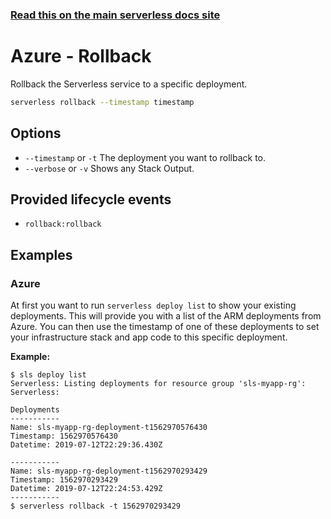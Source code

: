 <!--
title: Serverless Rollback CLI Command
menuText: rollback
menuOrder: 6
description: Rollback the Serverless service to a specific deployment
layout: Doc
-->

<!-- DOCS-SITE-LINK:START automatically generated  -->

### [Read this on the main serverless docs site](https://www.serverless.com/framework/docs/providers/azure/cli-reference/rollback)

<!-- DOCS-SITE-LINK:END -->

# Azure - Rollback

Rollback the Serverless service to a specific deployment.

```bash
serverless rollback --timestamp timestamp
```

## Options

- `--timestamp` or `-t` The deployment you want to rollback to.
- `--verbose` or `-v` Shows any Stack Output.

## Provided lifecycle events

- `rollback:rollback`

## Examples

### Azure

At first you want to run `serverless deploy list` to show your existing deployments. This will provide you with a list of the ARM deployments from Azure. You can then use the timestamp of one of these deployments to set your infrastructure stack and app code to this specific deployment.

**Example:**

```
$ sls deploy list
Serverless: Listing deployments for resource group 'sls-myapp-rg':
Serverless:

Deployments
-----------
Name: sls-myapp-rg-deployment-t1562970576430
Timestamp: 1562970576430
Datetime: 2019-07-12T22:29:36.430Z

-----------
Name: sls-myapp-rg-deployment-t1562970293429
Timestamp: 1562970293429
Datetime: 2019-07-12T22:24:53.429Z
-----------
$ serverless rollback -t 1562970293429
```

